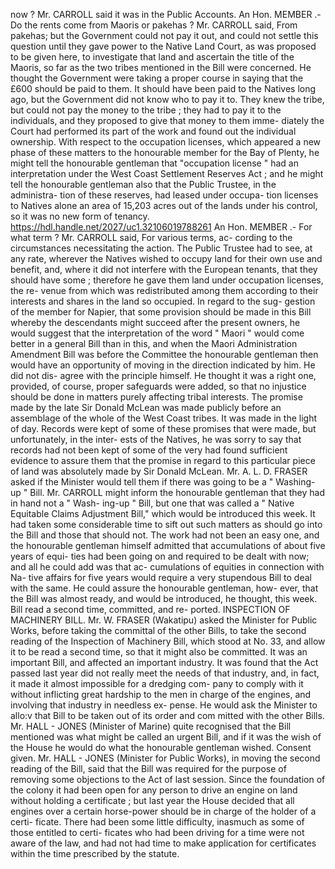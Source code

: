 now ? Mr. CARROLL said it was in the Public Accounts. An Hon. MEMBER .- Do the rents come from Maoris or pakehas ? Mr. CARROLL said, From pakehas; but the Government could not pay it out, and could not settle this question until they gave power to the Native Land Court, as was proposed to be given here, to investigate that land and ascertain the title of the Maoris, so far as the two tribes mentioned in the Bill were concerned. He thought the Government were taking a proper course in saying that the £600 should be paid to them. It should have been paid to the Natives long ago, but the Government did not know who to pay it to. They knew the tribe, but could not pay the money to the tribe ; they had to pay it to the individuals, and they proposed to give that money to them imme- diately the Court had performed its part of the work and found out the individual ownership. With respect to the occupation licenses, which appeared a new phase of these matters to the honourable member for the Bay of Plenty, he might tell the honourable gentleman that "occupation license " had an interpretation under the West Coast Settlement Reserves Act ; and he might tell the honourable gentleman also that the Public Trustee, in the administra- tion of these reserves, had leased under occupa- tion licenses to Natives alone an area of 15,203 acres out of the lands under his control, so it was no new form of tenancy. https://hdl.handle.net/2027/uc1.32106019788261 An Hon. MEMBER .- For what term ? Mr. CARROLL said, For various terms, ac- cording to the circumstances necessitating the action. The Public Trustee had to see, at any rate, wherever the Natives wished to occupy land for their own use and benefit, and, where it did not interfere with the European tenants, that they should have some ; therefore he gave them land under occupation licenses, the re- venue from which was redistributed among them according to their interests and shares in the land so occupied. In regard to the sug- gestion of the member for Napier, that some provision should be made in this Bill whereby the descendants might succeed after the present owners, he would suggest that the interpretation of the word " Maori " would come better in a general Bill than in this, and when the Maori Administration Amendment Bill was before the Committee the honourable gentleman then would have an opportunity of moving in the direction indicated by him. He did not dis- agree with the principle himself. He thought it was a right one, provided, of course, proper safeguards were added, so that no injustice should be done in matters purely affecting tribal interests. The promise made by the late Sir Donald McLean was made publicly before an assemblage of the whole of the West Coast tribes. It was made in the light of day. Records were kept of some of these promises that were made, but unfortunately, in the inter- ests of the Natives, he was sorry to say that records had not been kept of some of the very had found sufficient evidence to assure them that the promise in regard to this particular piece of land was absolutely made by Sir Donald McLean. Mr. A. L. D. FRASER asked if the Minister would tell them if there was going to be a " Washing-up " Bill. Mr. CARROLL might inform the honourable gentleman that they had in hand not a " Wash- ing-up " Bill, but one that was called a " Native Equitable Claims Adjustment Bill," which would be introduced this week. It had taken some considerable time to sift out such matters as should go into the Bill and those that should not. The work had not been an easy one, and the honourable gentleman himself admitted that accumulations of about five years of equi- ties had been going on and required to be dealt with now; and all he could add was that ac- cumulations of equities in connection with Na- tive affairs for five years would require a very stupendous Bill to deal with the same. He could assure the honourable gentleman, how- ever, that the Bill was almost ready, and would be introduced, he thought, this week. Bill read a second time, committed, and re- ported. INSPECTION OF MACHINERY BILL. Mr. W. FRASER (Wakatipu) asked the Minister for Public Works, before taking the committal of the other Bills, to take the second reading of the Inspection of Machinery Bill, which stood at No. 33, and allow it to be read a second time, so that it might also be committed. It was an important Bill, and affected an important industry. It was found that the Act passed last year did not really meet the needs of that industry, and, in fact, it made it almost impossible for a dredging com- pany to comply with it without inflicting great hardship to the men in charge of the engines, and involving that industry in needless ex- pense. He would ask the Minister to allo:v that Bill to be taken out of its order and com mitted with the other Bills. Mr. HALL - JONES (Minister of Marine) quite recognised that the Bill mentioned was what might be called an urgent Bill, and if it was the wish of the House he would do what the honourable gentleman wished. Consent given. Mr. HALL - JONES (Minister for Public Works), in moving the second reading of the Bill, said that the Bill was required for the purpose of removing some objections to the Act of last session. Since the foundation of the colony it had been open for any person to drive an engine on land without holding a certificate ; but last year the House decided that all engines over a certain horse-power should be in charge of the holder of a certi- ficate. There had been some little difficulty, inasmuch as some of those entitled to certi- ficates who had been driving for a time were not aware of the law, and had not had time to make application for certificates within the time prescribed by the statute. 
